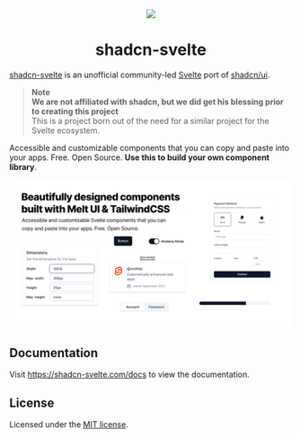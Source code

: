 <p align="center">
 <img align="center" src="https://raw.githubusercontent.com/huntabyte/shadcn-svelte/54276be9874ab16c8e0fccac4703f3f030e79734/apps/www/static/logo.svg?token=APMEVVC7C7WOFRR7HPBIBJLEOUR6M" height="96" />
 <h1 align="center">
  shadcn-svelte
 </h1>
</p>

[shadcn-svelte](https://www.shadcn-svelte.com/) is an unofficial community-led [Svelte](https://svelte.dev) port of [shadcn/ui](https://ui.shadcn.com/).

> **Note** <br> **We are not affiliated with shadcn, but we did get his blessing prior to creating this project** <br> This is a project born out of the need for a similar project for the Svelte ecosystem.

Accessible and customizable components that you can copy and paste into your apps. Free. Open Source. **Use this to build your own component library**.

![hero](apps/www/static/og.jpg)

## Documentation

Visit https://shadcn-svelte.com/docs to view the documentation.

## License

Licensed under the [MIT license](https://github.com/shadcn/ui/blob/main/LICENSE.md).
